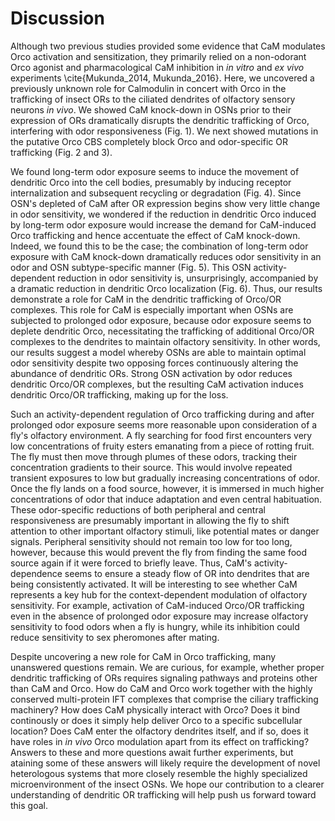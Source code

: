 # Discussion
Although two previous studies provided some evidence that CaM modulates Orco activation and sensitization, they primarily relied on a non-odorant Orco agonist and pharmacological CaM inhibition in _in vitro_  and _ex vivo_ experiments \cite{Mukunda_2014, Mukunda_2016}.
Here, we uncovered a previously unknown role for Calmodulin in concert with Orco in the trafficking of insect ORs to the ciliated dendrites of olfactory sensory neurons _in vivo_.
We showed CaM knock-down in OSNs prior to their expression of ORs dramatically disrupts the dendritic trafficking of Orco, interfering with odor responsiveness (Fig. 1).
We next showed mutations in the putative Orco CBS completely block Orco and odor-specific OR trafficking (Fig. 2 and 3).

We found long-term odor exposure seems to induce the movement of dendritic Orco into the cell bodies, presumably by inducing receptor internalization and subsequent recycling or degradation (Fig. 4).
Since OSN's depleted of CaM after OR expression begins show very little change in odor sensitivity, we wondered if the reduction in dendritic Orco induced by long-term odor exposure would increase the demand for CaM-induced Orco trafficking and hence accentuate the effect of CaM knock-down.
Indeed, we found this to be the case; the combination of long-term odor exposure with CaM knock-down dramatically reduces odor sensitivity in an odor and OSN subtype-specific manner (Fig. 5).
This OSN activity-dependent reduction in odor sensitivity is, unsurprisingly, accompanied by a dramatic reduction in dendritic Orco localization (Fig. 6).
Thus, our results demonstrate a role for CaM in the dendritic trafficking of Orco/OR complexes.
This role for CaM is especially important when OSNs are subjected to prolonged odor exposure, because odor exposure seems to deplete dendritic Orco, necessitating the trafficking of additional Orco/OR complexes to the dendrites to maintain olfactory sensitivity.
In other words, our results suggest a model whereby OSNs are able to maintain optimal odor sensitivity despite two opposing forces continuously altering the abundance of dendritic ORs.
Strong OSN activation by odor reduces dendritic Orco/OR complexes, but the resulting CaM activation induces dendritic Orco/OR trafficking, making up for the loss.

Such an activity-dependent regulation of Orco trafficking during and after prolonged odor exposure seems more reasonable upon consideration of a fly's olfactory environment.
A fly searching for food first encounters very low concentrations of fruity esters emanating from a piece of rotting fruit.
The fly must then move through plumes of these odors, tracking their concentration gradients to their source.
This would involve repeated transient exposures to low but gradually increasing concentrations of odor.
Once the fly lands on a food source, however, it is immersed in much higher concentrations of odor that induce adaptation and even central habituation.
These odor-specific reductions of both peripheral and central responsiveness are presumably important in allowing the fly to shift attention to other important olfactory stimuli, like potential mates or danger signals.
Peripheral sensitivity should not remain too low for too long, however, because this would prevent the fly from finding the same food source again if it were forced to briefly leave.
Thus, CaM's activity-dependence seems to ensure a steady flow of OR into dendrites that are being consistently activated.
It will be interesting to see whether CaM represents a key hub for the context-dependent modulation of olfactory sensitivity.
For example, activation of CaM-induced Orco/OR trafficking even in the absence of prolonged odor exposure may increase olfactory sensitivity to food odors when a fly is hungry, while its inhibition could reduce sensitivity to sex pheromones after mating.

Despite uncovering a new role for CaM in Orco trafficking, many unanswered questions remain.
We are curious, for example, whether proper dendritic trafficking of ORs requires signaling pathways and proteins other than CaM and Orco.
How do CaM and Orco work together with the highly conserved multi-protein IFT complexes that comprise the ciliary trafficking machinery?
How does CaM physically interact with Orco?
Does it bind continously or does it simply help deliver Orco to a specific subcellular location?
Does CaM enter the olfactory dendrites itself, and if so, does it have roles in _in vivo_ Orco modulation apart from its effect on trafficking?
Answers to these and more questions await further experiments, but ataining some of these answers will likely require the development of novel heterologous systems that more closely resemble the highly specialized microenvironment of the insect OSNs.
We hope our contribution to a clearer understanding of dendritic OR trafficking will help push us forward toward this goal.